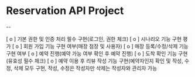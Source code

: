 # Reservation API Project
-- 


 [ o ] 기본 권한 및 인증 처리 필수 구현(로그인, 권한 체크)
[ o ]  시나리오 기능 구현 평가
 [ o ]  회원 가입 기능 구현 여부(매장 점장 및 사용자)
  [ o ]  매장 등록/수정/삭제 기능 구현 여부
 [ o ] 예약 진행(예약 가능 여부 확인 후 예약 진행)
 [ o ]  도착 확인 기능 구현(유효성 필수 체크)
 [ o ]  예약 이용 후 리뷰 작성 기능 구현(예약자인지 확인 및 작성, 수정, 삭제 모두 구현, 작성, 
 수정은 작성자만 삭제는 작성자와 관리자 가능
